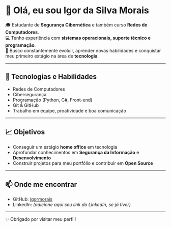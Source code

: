 # 👋 Olá, eu sou Igor da Silva Morais  

🎓 Estudante de **Segurança Cibernética** e também curso **Redes de Computadores**.  
💻 Tenho experiência com **sistemas operacionais, suporte técnico e programação**.  
🚀 Busco constantemente evoluir, aprender novas habilidades e conquistar meu primeiro estágio na área de **tecnologia**.  

---

## 🔧 Tecnologias e Habilidades
- Redes de Computadores  
- Cibersegurança  
- Programação (Python, C#, Front-end)  
- Git & GitHub  
- Trabalho em equipe, proatividade e boa comunicação  

---

## 📈 Objetivos
- Conseguir um estágio **home office** em tecnologia  
- Aprofundar conhecimentos em **Segurança da Informação** e **Desenvolvimento**  
- Construir projetos para meu portfólio e contribuir em **Open Source**  

---

## 📫 Onde me encontrar
- GitHub: [igormorais](https://github.com/igormorais)  
- LinkedIn: *(adicione aqui seu link do LinkedIn, se já tiver)*  

---

✨ Obrigado por visitar meu perfil!
